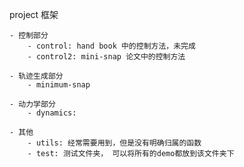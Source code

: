 project 框架
    
    - 控制部分
        - control: hand book 中的控制方法，未完成
        - control2: mini-snap 论文中的控制方法

    - 轨迹生成部分
        - minimum-snap

    - 动力学部分
        - dynamics:

    - 其他
        - utils: 经常需要用到，但是没有明确归属的函数
        - test: 测试文件夹， 可以将所有的demo都放到该文件夹下
        